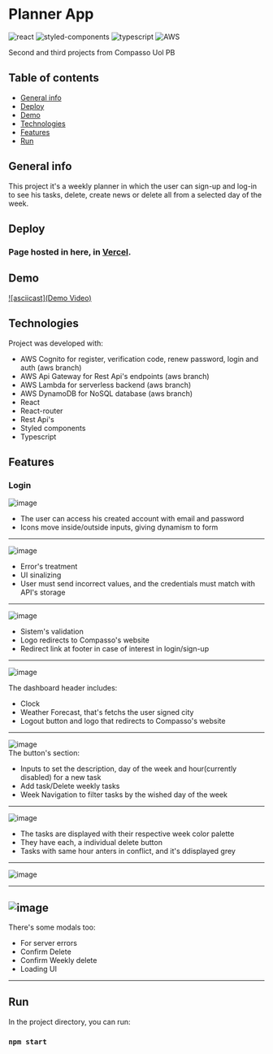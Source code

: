 # Planner App
![react](https://img.shields.io/badge/React-20232A?style=for-the-badge&logo=react&logoColor=61DAFB)
![styled-components](https://img.shields.io/badge/styled--components-DB7093?style=for-the-badge&logo=styled-components&logoColor=white)
![typescript](https://img.shields.io/badge/TypeScript-007ACC?style=for-the-badge&logo=typescript&logoColor=white)
![AWS](https://img.shields.io/badge/AWS-%23FF9900.svg?style=for-the-badge&logo=amazon-aws&logoColor=white)

Second and third projects from Compasso Uol PB

## Table of contents
* [General info](#general-info)
* [Deploy](#deploy)
* [Demo](#demo)
* [Technologies](#technologies)
* [Features](#features)
* [Run](#run)


## General info
This project it's a weekly planner in which the user can sign-up and log-in to see his tasks, delete, create news or delete all from a selected day of the week.

## Deploy
### Page hosted in here, in [Vercel](https://planner-app-ts.vercel.app/).

## Demo
[![asciicast](Demo Video)
](https://user-images.githubusercontent.com/61434161/235721826-e87ec600-38a2-4f53-b992-a5784dcb9493.mp4)

## Technologies
Project was developed with:
* AWS Cognito for register, verification code, renew password, login and auth (aws branch)
* AWS Api Gateway for Rest Api's endpoints (aws branch)
* AWS Lambda for serverless backend (aws branch)
* AWS DynamoDB for NoSQL database (aws branch)
* React
* React-router
* Rest Api's
* Styled components
* Typescript

## Features
### Login

![image](https://user-images.githubusercontent.com/61434161/220146026-7cf2f06b-df25-4abc-8c60-d96e38684a58.png)

* The user can access his created account with email and password
* Icons move inside/outside inputs, giving dynamism to form

---
![image](https://user-images.githubusercontent.com/61434161/220146948-67e5dd3a-91da-4273-b051-5f072c8aca39.png)

* Error's treatment
* UI sinalizing
* User must send incorrect values, and the credentials must match with API's storage
---
![image](https://user-images.githubusercontent.com/61434161/220147982-a701a98a-5828-41f2-89ee-8dd290108e39.png)

* Sistem's validation
* Logo redirects to Compasso's website
* Redirect link at footer in case of interest in login/sign-up
---	
![image](https://user-images.githubusercontent.com/61434161/220149212-893c723a-4549-43a0-9099-c1efc7a76fc1.png)

The dashboard header includes:
<br />
* Clock<br />
* Weather Forecast, that's fetchs the user signed city<br />
* Logout button and logo that redirects to Compasso's website<br />
---	
![image](https://user-images.githubusercontent.com/61434161/220149454-03b265d6-a745-4808-bd5d-a4d1ddece588.png)<br />
The button's section:<br />
* Inputs to set the description, day of the week and hour(currently disabled) for a new task<br />
* Add task/Delete weekly tasks<br />
* Week Navigation to filter tasks by the wished day of the week<br />
---
![image](https://user-images.githubusercontent.com/61434161/220150151-7c2f7c33-ce45-4d68-804b-bfc78394f0fc.png)<br />
* The tasks are displayed with their respective week color palette<br />
* They have each, a individual delete button<br />
* Tasks with same hour anters in conflict, and it's ddisplayed grey<br />
---
![image](https://user-images.githubusercontent.com/61434161/220150736-454fc33e-b6a4-4e57-9577-2e905e2e7b30.png)<br />

---

![image](https://user-images.githubusercontent.com/61434161/220150896-743be364-7f22-42ed-87fe-92b359aab4a3.png)<br />
---
There's some modals too:<br />
* For server errors<br />
* Confirm Delete<br />
* Confirm Weekly delete<br />
* Loading UI<br />
---
## Run

In the project directory, you can run:
### `npm start`


	

